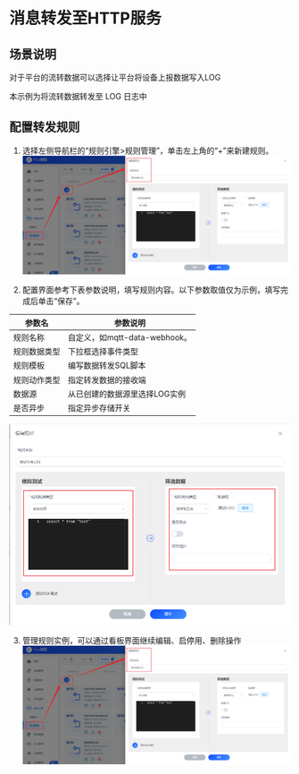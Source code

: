 # 消息转发至HTTP服务

## 场景说明
对于平台的流转数据可以选择让平台将设备上报数据写入LOG

本示例为将流转数据转发至 LOG 日志中

## 配置转发规则
1. 选择左侧导航栏的“规则引擎>规则管理”，单击左上角的“+”来新建规则。
   ![log_rule_1.png](../../../assets/images/gzyq/rule/log_rule_1.png)

2. 配置界面参考下表参数说明，填写规则内容。以下参数取值仅为示例，填写完成后单击“保存”。

| **参数名** | **参数说明**                |
|---------|-------------------------|
| 规则名称    | 自定义，如mqtt-data-webhook。 |
| 规则数据类型  | 下拉框选择事件类型               |
| 规则模板    | 编写数据转发SQL脚本             |
| 规则动作类型  | 指定转发数据的接收端              |
| 数据源     | 从已创建的数据源里选择LOG实例        |
| 是否异步    | 指定异步存储开关                |
![log_rule_2.png](../../../assets/images/gzyq/rule/log_rule_2.png)

3. 管理规则实例，可以通过看板界面继续编辑、启停用、删除操作
![log_rule_3.png](../../../assets/images/gzyq/rule/log_rule_1.png)